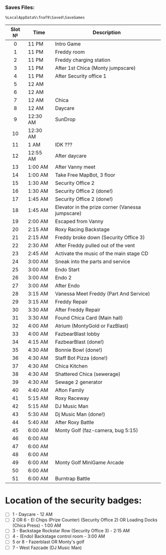 ### Saves Files:
```
%LocalAppData%\fnaf9\Saved\SaveGames
```

| Slot № | Time | Description |
|:---:|---|---|
| 0 | 11 PM | Intro Game |
| 1 | 11 PM | Freddy room |
| 2 | 11 PM | Freddy charging station |
| 3 | 11 PM | After 1st Chica (Monty jumpscare)  |
| 4 | 11 PM | After Security office 1 |
| 5 | 12 AM |  |
| 6 | 12 AM |  |
| 7 | 12 AM | Chica |
| 8 | 12 AM | Daycare |
| 9 | 12:30 AM | SunDrop |
| 10 | 12:30 AM |  |
| 11 | 1 AM | IDK ??? |
| 12 | 12:55 AM | After daycare |
| 13 | 1:00 AM | After Vanny meet |
| 14 | 1:00 AM | Take Free MapBot, 3 floor |
| 15 | 1:30 AM | Security Office 2 |
| 16 | 1:30 AM | Security Office 2 (done!) |
| 17 | 1:45 AM | Security Office 2 (done!) |
| 18 | 1:45 AM | Elevator in the prize corner (Vanessa jumpscare) |
| 19 | 2:00 AM | Escaped from Vanny |
| 20 | 2:15 AM | Roxy Racing Backstage |
| 21 | 2:15 AM | Freddy broke down (Security Office 3) |
| 22 | 2:30 AM | After Freddy pulled out of the vent |
| 23 | 2:45 AM | Activate the music of the main stage CD |
| 24 | 3:00 AM | Sneak into the parts and service |
| 25 | 3:00 AM | Endo Start |
| 26 | 3:00 AM | Endo 2 |
| 27 | 3:00 AM | After Endo |
| 28 | 3:15 AM | Vanessa Meet Freddy (Part And Service) |
| 29 | 3:15 AM | Freddy Repair |
| 30 | 3:30 AM | After Freddy Repair |
| 31 | 3:30 AM | Found Chica Card (Main hall) |
| 32 | 4:00 AM | Atrium (MontyGold or FazBlast) |
| 33 | 4:00 AM | FazbearBlast lobby |
| 34 | 4:15 AM | FazbearBlast (done!) |
| 35 | 4:30 AM | Bonnie Bowl (done!) |
| 36 | 4:30 AM | Staff Bot Pizza (done!) |
| 37 | 4:30 AM | Chica Kitchen |
| 38 | 4:30 AM | Shattered Chica (sewerage) |
| 39 | 4:30 AM | Sewage 2 generator  |
| 40 | 4:40 AM | Afton Family |
| 41 | 5:15 AM | Roxy Raceway |
| 42 | 5:15 AM | DJ Music Man |
| 43 | 5:30 AM | Dj Music Man (done!) |
| 44 | 5:40 AM | After Roxy Battle |
| 45 | 6:00 AM | Monty Golf (faz-camera, bug 5:15) |
| 46 | 6:00 AM |
| 47 | 6:00 AM |  |
| 48 | 6:00 AM |  |
| 49 | 6:00 AM | Monty Golf MiniGame Arcade |
| 50 | 6:00 AM |  |
| 51 | 6:00 AM | Burntrap Battle |

# Location of the security badges:
- [ ] 1 - Daycare - 12 AM
- [ ] 2 OR 6 - El Chips (Prize Counter) (Security Office 2) OR Loading Doсks (Chica Press) - 1:00 AM
- [ ] 3 - Backstage Rockstar Row (Security Office 3) - 2:15 AM
- [ ] 4 - (Endo) Backstage control room - 3:00 AM
- [ ] 5 or 8 - Fazerblast OR Monty's golf
- [ ] 7 - West Fazcade (DJ Music Man)
